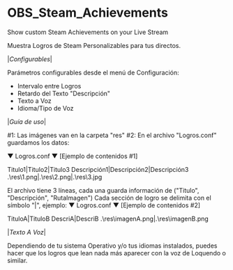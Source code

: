 # OBS_Steam_Achievements
Show custom Steam Achievements on your Live Stream

Muestra Logros de Steam Personalizables para tus directos.


|*Configurables*|

Parámetros configurables desde el menú de Configuración:
- Intervalo entre Logros
- Retardo del Texto "Descripción"
- Texto a Voz
- Idioma/Tipo de Voz


|*Guía de uso*|

#1: Las imágenes van en la carpeta "res"
#2: En el archivo "Logros.conf" guardamos los datos:

▼ Logros.conf ▼ [Ejemplo de contenidos #1]

Titulo1|Titulo2|Titulo3
Descripción1|Descripción2|Descripción3
.\res\1.png|.\res\2.png|.\res\3.jpg

El archivo tiene 3 líneas, cada una guarda información de ("Titulo", "Descripción", "RutaImagen")
Cada sección de logro se delimita con el símbolo "|", ejemplo: 
▼ Logros.conf ▼ [Ejemplo de contenidos #2]

TituloA|TituloB
DescriA|DescriB
.\res\imagenA.png|.\res\imagenB.png


|*Texto A Voz*|

Dependiendo de tu sistema Operativo y/o tus idiomas instalados, puedes hacer que los logros que lean nada más aparecer con la voz de Loquendo o similar.

